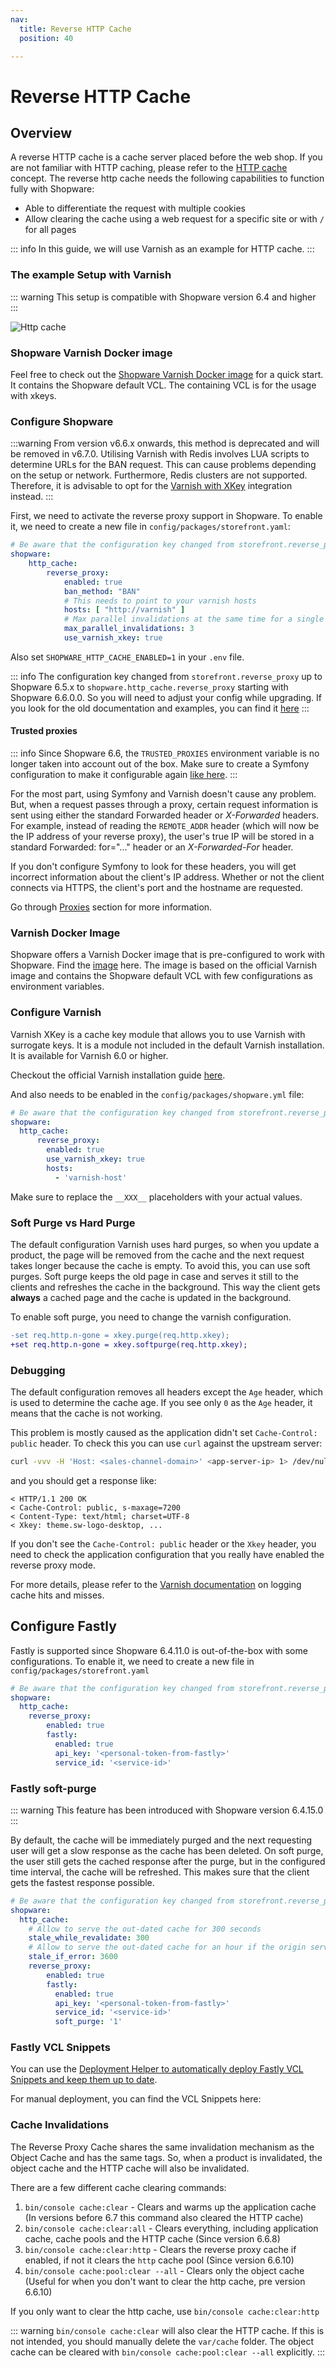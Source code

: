 ```yaml
---
nav:
  title: Reverse HTTP Cache
  position: 40

---
```


# Reverse HTTP Cache

## Overview

A reverse HTTP cache is a cache server placed before the web shop.
If you are not familiar with HTTP caching, please refer to the [HTTP cache](../../../concepts/framework/http_cache) concept.
The reverse http cache needs the following capabilities to function fully with Shopware:

* Able to differentiate the request with multiple cookies
* Allow clearing the cache using a web request for a specific site or with `/` for all pages

::: info
In this guide, we will use Varnish as an example for HTTP cache.
:::

### The example Setup with Varnish

::: warning
This setup is compatible with Shopware version 6.4 and higher
:::

![Http cache](../../../assets/hosting-infrastructure-reverseHttpCache.svg)

### Shopware Varnish Docker image

Feel free to check out the [Shopware Varnish Docker image](https://github.com/shopware/varnish-shopware) for a quick start.
It contains the Shopware default VCL. The containing VCL is for the usage with xkeys.

### Configure Shopware

:::warning
From version v6.6.x onwards, this method is deprecated and will be removed in v6.7.0.
Utilising Varnish with Redis involves LUA scripts to determine URLs for the BAN request.
This can cause problems depending on the setup or network.
Furthermore, Redis clusters are not supported.
Therefore, it is advisable to opt for the [Varnish with XKey](#configure-varnish) integration instead.
:::

First, we need to activate the reverse proxy support in Shopware.
To enable it, we need to create a new file in `config/packages/storefront.yaml`:

```yaml
# Be aware that the configuration key changed from storefront.reverse_proxy to shopware.http_cache.reverse_proxy starting with Shopware 6.6
shopware:
    http_cache:
        reverse_proxy:
            enabled: true
            ban_method: "BAN"
            # This needs to point to your varnish hosts
            hosts: [ "http://varnish" ]
            # Max parallel invalidations at the same time for a single worker
            max_parallel_invalidations: 3
            use_varnish_xkey: true
```

Also set `SHOPWARE_HTTP_CACHE_ENABLED=1` in your `.env` file.

::: info
The configuration key changed from `storefront.reverse_proxy` up to Shopware 6.5.x to `shopware.http_cache.reverse_proxy` starting with Shopware 6.6.0.0.
So you will need to adjust your config while upgrading.
If you look for the old documentation and examples, you can find it [here](https://developer.shopware.com/docs/v6.5/guides/hosting/infrastructure/reverse-http-cache.html)
:::

#### Trusted proxies

::: info
Since Shopware 6.6, the `TRUSTED_PROXIES` environment variable is no longer taken into account out of the box.
Make sure to create a Symfony configuration to make it configurable again [like here](https://github.com/shopware/recipes/blob/main/shopware/docker/0.1/config/packages/trusted_env.yaml).
:::

For the most part, using Symfony and Varnish doesn't cause any problem.
But, when a request passes through a proxy, certain request information is sent using either the standard Forwarded header or *X-Forwarded* headers.
For example, instead of reading the `REMOTE_ADDR` header (which will now be the IP address of your reverse proxy), the user's true IP will be stored in a standard Forwarded: for="..." header or an *X-Forwarded-For* header.

If you don't configure Symfony to look for these headers, you will get incorrect information about the client's IP address.
Whether or not the client connects via HTTPS, the client's port and the hostname are requested.

Go through [Proxies](https://symfony.com/doc/current/deployment/proxies.html) section for more information.

### Varnish Docker Image

Shopware offers a Varnish Docker image that is pre-configured to work with Shopware.
Find the [image](https://github.com/shopware/varnish-shopware) here.
The image is based on the official Varnish image and contains the Shopware default VCL with few configurations as environment variables.

### Configure Varnish

Varnish XKey is a cache key module that allows you to use Varnish with surrogate keys.
It is a module not included in the default Varnish installation.
It is available for Varnish 6.0 or higher.

Checkout the official Varnish installation guide [here](https://github.com/varnish/varnish-modules#installation).

And also needs to be enabled in the `config/packages/shopware.yml` file:

```yaml
# Be aware that the configuration key changed from storefront.reverse_proxy to shopware.http_cache.reverse_proxy starting with Shopware 6.6
shopware:
  http_cache:
      reverse_proxy:
        enabled: true
        use_varnish_xkey: true
        hosts:
          - 'varnish-host'
```

<PageRef page="https://github.com/shopware/varnish-shopware/blob/main/rootfs/etc/varnish/default.vcl" title="Varnish Configuration" target="_blank" />

Make sure to replace the `__XXX__` placeholders with your actual values.

### Soft Purge vs Hard Purge

The default configuration Varnish uses hard purges, so when you update a product, the page will be removed from the cache and the next request takes longer because the cache is empty.
To avoid this, you can use soft purges.
Soft purge keeps the old page in case and serves it still to the clients and refreshes the cache in the background.
This way the client gets **always** a cached page and the cache is updated in the background.

To enable soft purge, you need to change the varnish configuration.

```diff
-set req.http.n-gone = xkey.purge(req.http.xkey);
+set req.http.n-gone = xkey.softpurge(req.http.xkey);
```

### Debugging

The default configuration removes all headers except the `Age` header, which is used to determine the cache age.
If you see only `0` as the `Age` header, it means that the cache is not working.

This problem is mostly caused as the application didn't set `Cache-Control: public` header.
To check this you can use `curl` against the upstream server:

```bash
curl -vvv -H 'Host: <sales-channel-domain>' <app-server-ip> 1> /dev/null
```

and you should get a response like:

```text
< HTTP/1.1 200 OK
< Cache-Control: public, s-maxage=7200
< Content-Type: text/html; charset=UTF-8
< Xkey: theme.sw-logo-desktop, ...
```

If you don't see the `Cache-Control: public` header or the `Xkey` header, you need to check the application configuration that you really have enabled the reverse proxy mode.

For more details, please refer to the [Varnish documentation](https://www.varnish-software.com/developers/tutorials/logging-cache-hits-misses-varnish/) on logging cache hits and misses.

## Configure Fastly

Fastly is supported since Shopware 6.4.11.0 is out-of-the-box with some configurations.
To enable it, we need to create a new file in `config/packages/storefront.yaml`

```yaml
# Be aware that the configuration key changed from storefront.reverse_proxy to shopware.http_cache.reverse_proxy starting with Shopware 6.6
shopware:
  http_cache:
    reverse_proxy:
        enabled: true
        fastly:
          enabled: true
          api_key: '<personal-token-from-fastly>'
          service_id: '<service-id>'
```

### Fastly soft-purge

::: warning
This feature has been introduced with Shopware version 6.4.15.0
:::

By default, the cache will be immediately purged and the next requesting user will get a slow response as the cache has been deleted.
On soft purge, the user still gets the cached response after the purge, but in the configured time interval, the cache will be refreshed.
This makes sure that the client gets the fastest response possible.

```yaml
# Be aware that the configuration key changed from storefront.reverse_proxy to shopware.http_cache.reverse_proxy starting with Shopware 6.6
shopware:
  http_cache:
    # Allow to serve the out-dated cache for 300 seconds
    stale_while_revalidate: 300
    # Allow to serve the out-dated cache for an hour if the origin server is offline
    stale_if_error: 3600
    reverse_proxy:
        enabled: true
        fastly:
          enabled: true
          api_key: '<personal-token-from-fastly>'
          service_id: '<service-id>'
          soft_purge: '1'
```

### Fastly VCL Snippets

You can use the [Deployment Helper to automatically deploy Fastly VCL Snippets and keep them up to date](../installation-updates//deployments/deployment-helper.md).

For manual deployment, you can find the VCL Snippets here:

<PageRef page="https://github.com/shopware/recipes/blob/main/shopware/fastly-meta/6.7/config/fastly/deliver/default.vcl" title="vcl_deliver" target="_blank" />

<PageRef page="https://github.com/shopware/recipes/blob/main/shopware/fastly-meta/6.7/config/fastly/fetch/default.vcl" title="vcl_fetch" target="_blank" />

<PageRef page="https://github.com/shopware/recipes/blob/main/shopware/fastly-meta/6.7/config/fastly/hash/default.vcl" title="vcl_hash" target="_blank" />

<PageRef page="https://github.com/shopware/recipes/blob/main/shopware/fastly-meta/6.7/config/fastly/hit/default.vcl" title="vcl_hit" target="_blank" />

<PageRef page="https://github.com/shopware/recipes/blob/main/shopware/fastly-meta/6.7/config/fastly/recv/default.vcl" title="vcl_recv" target="_blank" />

### Cache Invalidations

The Reverse Proxy Cache shares the same invalidation mechanism as the Object Cache and has the same tags.
So, when a product is invalidated, the object cache and the HTTP cache will also be invalidated.

There are a few different cache clearing commands:

1. `bin/console cache:clear` - Clears and warms up the application cache (In versions before 6.7 this command also cleared the HTTP cache)
2. `bin/console cache:clear:all` - Clears everything, including application cache, cache pools and the HTTP cache (Since version 6.6.8)
3. `bin/console cache:clear:http` - Clears the reverse proxy cache if enabled, if not it clears the `http` cache pool (Since version 6.6.10)
4. `bin/console cache:pool:clear --all` - Clears only the object cache (Useful for when you don't want to clear the http cache, pre version 6.6.10)

If you only want to clear the http cache, use `bin/console cache:clear:http`

::: warning
`bin/console cache:clear` will also clear the HTTP cache.
If this is not intended, you should manually delete the `var/cache` folder.
The object cache can be cleared with `bin/console cache:pool:clear --all` explicitly.
:::
